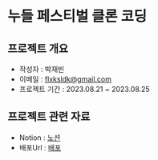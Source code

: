 # 누들 페스티벌 클론 코딩

## 프로젝트 개요

- 작성자 : 박재빈
- 이메일 : flxksldk@gmail.com
- 프로젝트 기간 : 2023.08.21 ~ 2023.08.25

## 프로젝트 관련 자료

- Notion : [노션](https://www.notion.so/420e850328f445c1b4c10741a792a291)
- 배포Url : [배포](http://flxksldk.dothome.co.kr)

